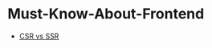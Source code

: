 # Must-Know-About-Frontend
* [CSR vs SSR](https://github.com/baeharam/Must-Know-About-Frontend/blob/master/Notes/CSR%20vs%20SSR.md)